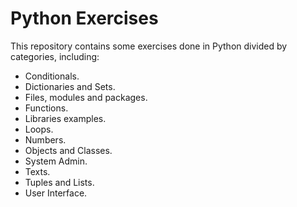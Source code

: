 # Python Exercises

This repository contains some exercises done in Python divided by categories, including:

- Conditionals.
- Dictionaries and Sets.
- Files, modules and packages.
- Functions.
- Libraries examples.
- Loops.
- Numbers.
- Objects and Classes.
- System Admin.
- Texts.
- Tuples and Lists.
- User Interface.
